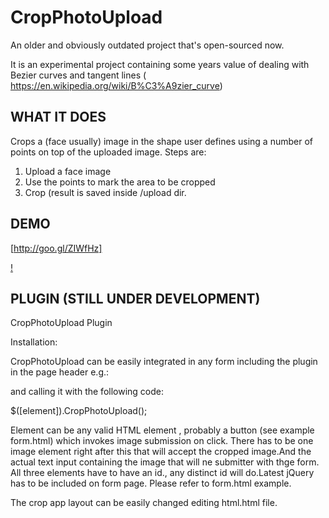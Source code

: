 # CropPhotoUpload

An older and obviously outdated project that's open-sourced now.

It is an experimental project containing some years value of dealing with Bezier curves and tangent lines ( https://en.wikipedia.org/wiki/B%C3%A9zier_curve) 

## WHAT IT DOES
Crops a (face usually) image in the shape user defines using a number of points on top of the uploaded image.
Steps are:
1. Upload a face image
2. Use the points to mark the area to be cropped
3. Crop (result is saved inside /upload dir.


## DEMO
[http://goo.gl/ZIWfHz]

[!](https://netplayer.gr/images/webdev/model_screen.png)
## PLUGIN (STILL UNDER DEVELOPMENT)
CropPhotoUpload Plugin 

Installation:

CropPhotoUpload can be easily integrated in any form  including the plugin in the page header e.g.:

<script type="text/javascript" src="assets/js/CropPhotoUpload.js"></script>

and calling it with the following code:

$([element]).CropPhotoUpload();

Element can be any valid HTML element , probably a button (see example form.html) which invokes image submission on click.
There has to be one image element right after this that will accept the cropped image.And the actual text input containing the image that will ne submitter with thge form.
All three  elements have to have an id., any distinct id will do.Latest jQuery has to be included on form page.
Please refer to form.html example.

The crop app layout can be easily changed editing html.html file.

